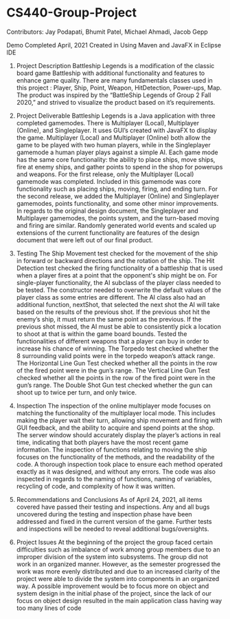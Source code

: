 # CS440-Group-Project
Contributors:  Jay Podapati, Bhumit Patel, Michael Ahmadi, Jacob Gepp

Demo Completed April, 2021
Created in Using Maven and JavaFX in Eclipse IDE

1. Project Description
Battleship Legends is a modification of the classic board game Battleship with
additional functionality and features to enhance game quality. There are many
fundamentals classes used in this project : Player, Ship, Point, Weapon, HitDetection,
Power-ups, Map.
The product was inspired by the “BattleShip Legends of Group 2 Fall 2020,” and
strived to visualize the product based on it’s requirements.

2. Project Deliverable
Battleship Legends is a Java application with three completed gamemodes. There
is Multiplayer (Local), Multiplayer (Online), and Singleplayer. It uses GUI’s created with
JavaFX to display the game. Multiplayer (Local) and Multiplayer (Online) both allow the
game to be played with two human players, while in the Singleplayer gamemode a
human player plays against a simple AI. Each game mode has the same core
functionality: the ability to place ships, move ships, fire at enemy ships, and gather points
to spend in the shop for powerups and weapons.
For the first release, only the Multiplayer (Local) gamemode was completed.
Included in this gamemode was core functionality such as placing ships, moving, firing,
and ending turn.
For the second release, we added the Multiplayer (Online) and Singleplayer
gamemodes, points functionality, and some other minor improvements.
In regards to the original design document, the Singleplayer and Multiplayer
gamemodes, the points system, and the turn-based moving and firing are similar.
Randomly generated world events and scaled up extensions of the current functionality
are features of the design document that were left out of our final product.

3. Testing
The Ship Movement test checked for the movement of the ship in forward or
backward directions and the rotation of the ship. The Hit Detection test checked the firing
functionality of a battleship that is used when a player fires at a point that the opponent's
ship might be on.
For single-player functionality, the AI subclass of the player class needed to be
tested. The constructor needed to overwrite the default values of the player class as some
entries are different. The AI class also had an additional function, nextShot, that selected
the next shot the AI will take based on the results of the previous shot. If the previous
shot hit the enemy’s ship, it must return the same point as the previous. If the previous
shot missed, the AI must be able to consistently pick a location to shoot at that is within
the game board bounds.
Tested the functionalities of different weapons that a player can buy in order to
increase his chance of winning. The Torpedo test checked whether the 8 surrounding
valid points were in the torpedo weapon’s attack range. The Horizontal Line Gun Test
checked whether all the points in the row of the fired point were in the gun’s range. The
Vertical Line Gun Test checked whether all the points in the row of the fired point were
in the gun’s range. The Double Shot Gun test checked whether the gun can shoot up to
twice per turn, and only twice.

4. Inspection
The inspection of the online multiplayer mode focuses on matching the
functionality of the multiplayer local mode. This includes making the player wait their
turn, allowing ship movement and firing with GUI feedback, and the ability to acquire
and spend points at the shop. The server window should accurately display the player’s
actions in real time, indicating that both players have the most recent game information.
The inspection of functions relating to moving the ship focuses on the
functionality of the methods, and the readability of the code. A thorough inspection took
place to ensure each method operated exactly as it was designed, and without any errors.
The code was also inspected in regards to the naming of functions, naming of variables,
recycling of code, and complexity of how it was written.
5. Recommendations and Conclusions
As of April 24, 2021, all items covered have passed their testing and inspections.
Any and all bugs uncovered during the testing and inspection phase have been addressed
and fixed in the current version of the game. Further tests and inspections will be needed
to reveal additional bugs/oversights.

6. Project Issues
At the beginning of the project the group faced certain difficulties such as
imbalance of work among group members due to an improper division of the system into
subsystems. The group did not work in an organized manner. However, as the semester
progressed the work was more evenly distributed and due to an increased clarity of the
project were able to divide the system into components in an organized way. A possible
improvement would be to focus more on object and system design in the initial phase of
the project, since the lack of our focus on object design resulted in the main application
class having way too many lines of code
